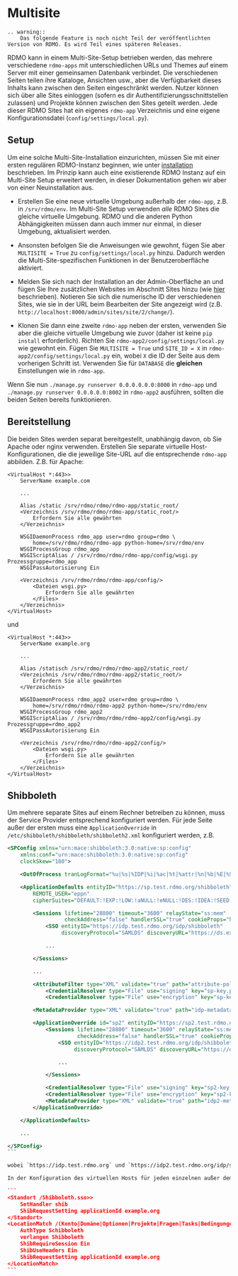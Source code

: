 Multisite
=========

```eval_rst
.. warning::
    Das folgende Feature is noch nicht Teil der veröffentlichten Version von RDMO. Es wird Teil eines späteren Releases.
```

RDMO kann in einem Multi-Site-Setup betrieben werden, das mehrere verschiedene `rdmo-apps` mit unterschiedlichen URLs und Themes auf einem Server mit einer gemeinsamen Datenbank verbindet. Die verschiedenen Seiten teilen ihre Kataloge, Ansichten usw., aber die Verfügbarkeit dieses Inhalts kann zwischen den Seiten eingeschränkt werden. Nutzer können sich über alle Sites einloggen (sofern es dir Authentifizierungsschnittstellen zulassen) und Projekte können zwischen den Sites geteilt werden. Jede dieser RDMO Sites hat ein eigenes `rdmo-app` Verzeichnis und eine eigene Konfigurationsdatei (`config/settings/local.py`).

Setup
-----

Um eine solche Multi-Site-Installation einzurichten, müssen Sie mit einer ersten regulären RDMO-Instanz beginnen, wie unter [installation](../installation) beschrieben. Im Prinzip kann auch eine existierende RDMO Instanz auf ein Multi-Site Setup erweitert werden, in dieser Dokumentation gehen wir aber von einer Neuinstallation aus.

* Erstellen Sie eine neue virtuelle Umgebung außerhalb der `rdmo-app`, z.B. in `/srv/rdmo/env`. Im Multi-Site Setup verwenden *alle* RDMO Sites die gleiche virtuelle Umgebung. RDMO und die anderen Python Abhängigkeiten müssen dann auch immer nur einmal, in dieser Umgebung, aktualisiert werden.

* Ansonsten befolgen Sie die Anweisungen wie gewohnt, fügen Sie aber `MULTISITE = True` zu `config/settings/local.py` hinzu. Dadurch werden die Multi-Site-spezifischen Funktionen in der Benutzeroberfläche aktiviert.

* Melden Sie sich nach der Installation an der Admin-Oberfläche an und fügen Sie Ihre zusätzlichen Websites im Abschnitt Sites hinzu (wie [hier](../administration/site) beschrieben). Notieren Sie sich die numerische ID der verschiedenen Sites, wie sie in der URL beim Bearbeiten der Site angezeigt wird (z.B. `http://localhost:8000/admin/sites/site/2/change/`).

* Klonen Sie dann eine zweite `rdmo-app` neben der ersten, verwenden Sie aber die gleiche virtuelle Umgebung wie zuvor (daher ist keine `pip install` erforderlich). Richten Sie `rdmo-app2/config/settings/local.py` wie gewohnt ein. Fügen Sie `MULTISITE = True` und `SITE_ID = X` in `rdmo-app2/config/settings/local.py` ein, wobei `X` die ID der Seite aus dem vorherigen Schritt ist. Verwenden Sie für `DATABASE` die **gleichen** Einstellungen wie in `rdmo-app`.

Wenn Sie nun `./manage.py runserver 0.0.0.0.0.0:8000` in `rdmo-app` und `./manage.py runserver 0.0.0.0.0:8002` in `rdmo-app2` ausführen, sollten die beiden Seiten bereits funktionieren.


Bereitstellung
--------------

Die beiden Sites werden separat bereitgestellt, unabhängig davon, ob Sie Apache oder nginx verwenden. Erstellen Sie separate virtuelle Host-Konfigurationen, die die jeweilige Site-URL auf die entsprechende `rdmo-app` abbilden. Z.B. für Apache:

```
<VirtualHost *:443>>
    ServerName example.com

    ...

    Alias /static /srv/rdmo/rdmo/rdmo-app/static_root/
    <Verzeichnis /srv/rdmo/rdmo/rdmo-app/static_root/>
        Erfordern Sie alle gewährten
    </Verzeichnis>

    WSGIDaemonProcess rdmo_app user=rdmo group=rdmo \
        home=/srv/rdmo/rdmo/rdmo-app python-home=/srv/rdmo/env
    WSGIProcessGroup rdmo_app
    WSGIScriptAlias / /srv/rdmo/rdmo/rdmo-app/config/wsgi.py Prozessgruppe=rdmo_app
    WSGIPassAutorisierung Ein

    <Verzeichnis /srv/rdmo/rdmo/rdmo-app/config/>
        <Dateien wsgi.py>
            Erfordern Sie alle gewährten
        </Files>
    </Verzeichnis>
</VirtualHost>
```

und

```
<VirtualHost *:443>>
    ServerName example.org

    ...

    Alias /statisch /srv/rdmo/rdmo/rdmo-app2/static_root/
    <Verzeichnis /srv/rdmo/rdmo/rdmo-app2/static_root/>
        Erfordern Sie alle gewährten
    </Verzeichnis>

    WSGIDaemonProcess rdmo_app2 user=rdmo group=rdmo \
        home=/srv/rdmo/rdmo/rdmo-app2 python-home=/srv/rdmo/env
    WSGIProcessGroup rdmo_app2
    WSGIScriptAlias / /srv/rdmo/rdmo/rdmo-app2/config/wsgi.py Prozessgruppe=rdmo_app2
    WSGIPassAutorisierung Ein

    <Verzeichnis /srv/rdmo/rdmo/rdmo-app2/config/>
        <Dateien wsgi.py>
            Erfordern Sie alle gewährten
        </Files>
    </Verzeichnis>
</VirtualHost>
```

Shibboleth
----------

Um mehrere separate Sites auf einem Rechner betreiben zu können, muss der Service Provider entsprechend konfiguriert werden. Für jede Seite außer der ersten muss eine `ApplicationOverride` in `/etc/shibboleth/shibboleth/shibboleth2.xml` konfiguriert werden, z.B.

````xml
<SPConfig xmlns="urn:mace:shibboleth:3.0:native:sp:config"
    xmlns:conf="urn:mace:shibboleth:3.0:native:sp:config"
    clockSkew="180">

    <OutOfProcess tranLogFormat="%u|%s|%IDP|%i|%ac|%t|%attr|%n|%b|%E|%S|%SS|%L|%UA|%a" />

    <ApplicationDefaults entityID="https://sp.test.rdmo.org/shibboleth"
        REMOTE_USER="eppn"
        cipherSuites="DEFAULT:!EXP:!LOW:!aNULL:!eNULL:!DES:!IDEA:!SEED:!RC4:!3DES:!kRSA:!SSLv2:!SSLv3:!TLSv1:!TLSv1.1">

        <Sessions lifetime="28800" timeout="3600" relayState="ss:mem"
                  checkAddress="false" handlerSSL="true" cookieProps="https">
            <SSO entityID="https://idp.test.rdmo.org/idp/shibboleth"
                 discoveryProtocol="SAMLDS" discoveryURL="https://ds.example.org/DS/WAYF">SAML2</SSO>

            ...

        </Sessions>

        ...

        <AttributeFilter type="XML" validate="true" path="attribute-policy.xml"/>
            <CredentialResolver type="File" use="signing" key="sp-key.pem" certificate="sp-cert.pem"/>
            <CredentialResolver type="File" use="encryption" key="sp-key.pem" certificate="sp-cert.pem"/>

        <MetadataProvider type="XML" validate="true" path="idp-metadata.xml"/>

        <ApplicationOverride id="sp2" entityID="https://sp2.test.rdmo.org/shibboleth">
            <Sessions lifetime="28800" timeout="3600" relayState="ss:mem"
                      checkAddress="false" handlerSSL="true" cookieProps="https">
                <SSO entityID="https://idp2.test.rdmo.org/idp/shibboleth"
                     discoveryProtocol="SAMLDS" discoveryURL="https://ds.example.org/DS/WAYF">SAML2</SSO>

                ...

            </Sessions>

            <CredentialResolver type="File" use="signing" key="sp2-key.pem" certificate="sp2-cert.pem"/>
            <CredentialResolver type="File" use="encryption" key="sp2-key.pem" certificate="sp2-cert.pem"/>
            <MetadataProvider type="XML" validate="true" path="idp2-metadata.xml"/>
        </ApplicationOverride>

    </ApplicationDefaults>

    ...

</SPConfig>
```

wobei `https://idp.test.rdmo.org` und `https://idp2.test.rdmo.org/idp/shibboleth` zwei verschiedene IdP für die beiden Sites sind. Wie schon erwähnt kann kann Ihr Shibboleth-Setup von dem hier beschriebenen abweichen.

In der Konfiguration des virtuellen Hosts für jeden einzelnen außer dem ersten Standort muss `ShibRequestSetting applicationId <id>` sowohl zu `<Location /Shibboleth.sso>` als auch `<LocationMatch /(....)>` hinzugefügt werden. `<id>` ist das `id` Attribut des `ApplicationOverride` Nodes, z.B:

```
<Standort /Shibboleth.sso>>
    SetHandler shib
    ShibRequestSetting applicationId example.org
</Standort>
<LocationMatch /(Konto|Domäne|Optionen|Projekte|Fragen|Tasks|Bedingungen|Ansichten)>
    AuthType Schibboleth
    verlangen Shibboleth
    ShibRequireSession Ein
    ShibUseHeaders Ein
    ShibRequestSetting applicationId example.org
</LocationMatch>
```
